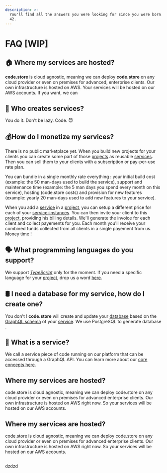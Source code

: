 ```yaml
---
description: >-
  You'll find all the answers you were looking for since you were born. TL;DR>
  42.
---
```


# FAQ \[WIP\]

## 🏠 Where my services are hosted?

**code.store**  is cloud agnostic, meaning we can deploy **code.store** on any cloud provider or even on premises for advanced, enterprise clients. Our own infrastructure is hosted on AWS. Your services will be hosted on our AWS accounts. If you want, we can 

## 🦄 Who creates services?

You do it. Don't be lazy. Code. 😈

## 💰How do I monetize my services? 

There is no public marketplace yet. When you build new projects for your clients you can create some part of those [projects](core-concepts.md#project) as reusable [services](core-concepts.md#service). Then you can sell them to your clients with a subscription or pay-per-use rate plan. 

You can bundle in a single monthly rate everything : your initial build cost \(example: the 50 man-days used to build the service\), support and maintenance time \(example: the 5 man days you spend every month on this service\), hosting \(code.store costs\) and provision for new features \(example: yearly 20 man-days used to add new features to your service\). 

When you add a [service](core-concepts.md#service) in a [project](core-concepts.md#project), you can setup a different price for each of your [service-instances](core-concepts.md#service-instance). You can then invite your client to this [project](core-concepts.md#project), providing his billing details. We'll generate the invoice for each client and collect payements for you. Each month you'll receive your combined funds collected from all clients in a single payement from us. Money time !

## 🗣️ What programming languages do you support?

We support [_TypeScript_](https://www.typescriptlang.org/) only for the moment. If you need a specific language for your [project](core-concepts.md#project), drop us a word [here](https://spectrum.chat/code-store).

## 🛢 I need a database for my service, how do I create one?

You don't ! **code.store** will create and update your [database](core-concepts.md#database) based on the [GraphQL schema](core-concepts.md#schema-or-graphql-schema) of your [service](core-concepts.md#service). We use PostgreSQL to generate database .

## 🧱 What is a service?

We call a service piece of code running on our platform that can be accessed through a GraphQL API. You can learn more about our [core concepts here](core-concepts.md).

## Where my services are hosted?

code.store  is cloud agnostic, meaning we can deploy code.store on any cloud provider or even on premises for advanced enterprise clients. Our own infrastructure is hosted on AWS right now. So your services will be hosted on our AWS accounts.

## Where my services are hosted?

code.store  is cloud agnostic, meaning we can deploy code.store on any cloud provider or even on premises for advanced enterprise clients. Our own infrastructure is hosted on AWS right now. So your services will be hosted on our AWS accounts.

## 



### 

dzdzd



